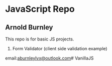# JavaScript Repo


## Arnold Burnley


This repo is for basic JS projects. 
1. Form Validator (client side validation example) 

email:aburnleylvx@outlook.com#   V a n i l l a J S  
 